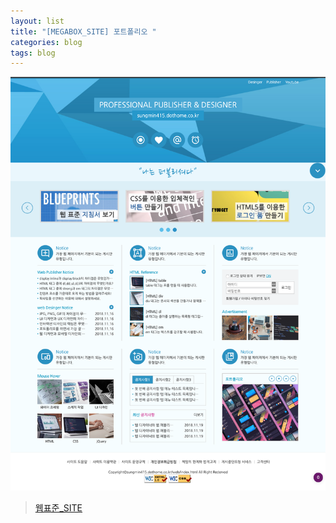 ```yaml
---
layout: list
title: "[MEGABOX_SITE] 포트폴리오 "
categories: blog
tags: blog
---
```



[![웹표준사이트](http://raw.githubusercontent.com/sungmin414/sungmin414.github.io/master/portfolio/img/웹표준.png)](http://sungmin415.dothome.co.kr/web/index.html)

> [웹표준_SITE](http://sungmin415.dothome.co.kr/web/index.html)
